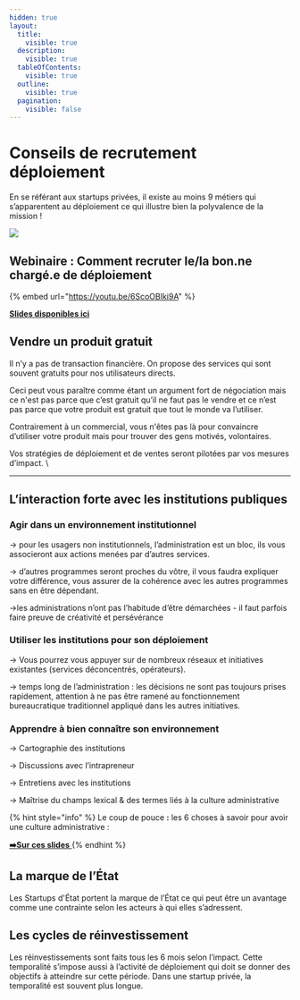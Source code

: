 ```yaml
---
hidden: true
layout:
  title:
    visible: true
  description:
    visible: true
  tableOfContents:
    visible: true
  outline:
    visible: true
  pagination:
    visible: false
---
```


# Conseils de recrutement déploiement

En se référant aux startups privées, il existe au moins 9 métiers qui s’apparentent au déploiement ce qui illustre bien la polyvalence de la mission !

![](https://lh4.googleusercontent.com/kZ2IifEps-y0I1BentHbMAVBJ84k9N0hQm-JBqkQ2ak6jhYRsfIKAmOwBj-0Poo23HX6XmoKeQ4Gwe3ZupzlpUsJ8aLIEenhaN2VEg0xFrnOSCRaBU-ZzewfKZPxLugt5pVjKa51)

## Webinaire : Comment recruter le/la bon.ne chargé.e de déploiement&#x20;

{% embed url="https://youtu.be/6ScoOBIki9A" %}

[**Slides disponibles ici**](https://docs.google.com/presentation/d/1C7plE4uDKzLWeIdoF82zvFtaua0uAnB1xtQmstwnAc8/edit?usp=sharing)

## **Vendre un produit gratuit**

Il n’y a pas de transaction financière. On propose des services qui sont souvent gratuits pour nos utilisateurs directs.

Ceci peut vous paraître comme étant un argument fort de négociation mais ce n'est pas parce que c’est gratuit qu’il ne faut pas le vendre et ce n’est pas parce que votre produit est gratuit que tout le monde va l’utiliser.

Contrairement à un commercial, vous n'êtes pas là pour convaincre d’utiliser votre produit mais pour trouver des gens motivés, volontaires.

Vos stratégies de déploiement et de ventes seront pilotées par vos mesures d’impact. \\

***

## **L’interaction forte avec les institutions publiques**

### **Agir dans un environnement institutionnel**

→ pour les usagers non institutionnels, l’administration est un bloc, ils vous associeront aux actions menées par d’autres services.

→ d’autres programmes seront proches du vôtre, il vous faudra expliquer votre différence, vous assurer de la cohérence avec les autres programmes sans en être dépendant.

→les administrations n’ont pas l’habitude d’être démarchées - il faut parfois faire preuve de créativité et persévérance

### **Utiliser les institutions pour son déploiement**

→ Vous pourrez vous appuyer sur de nombreux réseaux et initiatives existantes (services déconcentrés, opérateurs).

→ temps long de l’administration : les décisions ne sont pas toujours prises rapidement, attention à ne pas être ramené au fonctionnement bureaucratique traditionnel appliqué dans les autres initiatives.

### **Apprendre à bien connaître son environnement**

→ Cartographie des institutions

→ Discussions avec l’intrapreneur

→ Entretiens avec les institutions

→ Maîtrise du champs lexical & des termes liés à la culture administrative

{% hint style="info" %}
Le coup de pouce **:** les 6 choses à savoir pour avoir une culture administrative :

[**➡️Sur ces slides** ](https://docs.google.com/presentation/d/1qlaFg4y1A-2c5cK82rZgVrDkyNRwaVIEKd8CnVgcw0o/edit#slide=id.p)
{% endhint %}

## **La marque de l’État**

Les Startups d'État portent la marque de l’État ce qui peut être un avantage comme une contrainte selon les acteurs à qui elles s’adressent.

## **Les cycles de réinvestissement**

Les réinvestissements sont faits tous les 6 mois selon l’impact. Cette temporalité s’impose aussi à l’activité de déploiement qui doit se donner des objectifs à atteindre sur cette période. Dans une startup privée, la temporalité est souvent plus longue.

